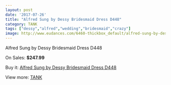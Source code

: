 ```yaml
---
layout: post
date: '2017-07-26'
title: "Alfred Sung by Dessy Bridesmaid Dress D448"
category: TANK
tags: ["dessy","alfred","wedding","bridesmaid","crazy"]
image: http://www.eudances.com/6460-thickbox_default/alfred-sung-by-dessy-bridesmaid-dress-d448.jpg
---
```

Alfred Sung by Dessy Bridesmaid Dress D448

On Sales: **$247.99**
<a href="https://www.eudances.com/en/tank/2357-alfred-sung-by-dessy-bridesmaid-dress-d448.html"><amp-img layout="responsive" width="600" height="600" src="//www.eudances.com/6460-thickbox_default/alfred-sung-by-dessy-bridesmaid-dress-d448.jpg" alt="Alfred Sung by Dessy Bridesmaid Dress D448 0" /></a>
<a href="https://www.eudances.com/en/tank/2357-alfred-sung-by-dessy-bridesmaid-dress-d448.html"><amp-img layout="responsive" width="600" height="600" src="//www.eudances.com/6461-thickbox_default/alfred-sung-by-dessy-bridesmaid-dress-d448.jpg" alt="Alfred Sung by Dessy Bridesmaid Dress D448 1" /></a>

Buy it: [Alfred Sung by Dessy Bridesmaid Dress D448](https://www.eudances.com/en/tank/2357-alfred-sung-by-dessy-bridesmaid-dress-d448.html "Alfred Sung by Dessy Bridesmaid Dress D448")

View more: [TANK](https://www.eudances.com/en/28-tank "TANK")